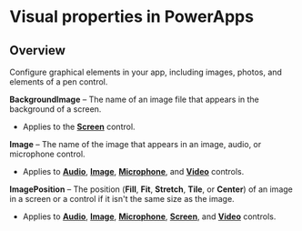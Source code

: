 <properties
    pageTitle="Visual properties | Microsoft PowerApps"
    description="Reference information about properties such as Image, ImagePosition, and BackgroundImage"
    services=""
    suite="powerapps"
    documentationCenter="na"
    authors="aftowen"
    manager="erikre"
    editor=""
    tags=""/>

<tags
   ms.service="powerapps"
   ms.devlang="na"
   ms.topic="article"
   ms.tgt_pltfrm="na"
   ms.workload="na"
   ms.date="03/17/2016"
   ms.author="anneta"/>

# Visual properties in PowerApps #

## Overview ##
Configure graphical elements in your app, including images, photos, and elements of a pen control.

**BackgroundImage** – The name of an image file that appears in the background of a screen.

- Applies to the [**Screen**](controls\control-screen.md) control.

**Image** – The name of the image that appears in an image, audio, or microphone control.

- Applies to [**Audio**](controls\control-audio-video.md), [**Image**](controls\control-image.md), [**Microphone**](controls\control-microphone.md), and [**Video**](controls\control-audio-video.md) controls.

**ImagePosition** – The position (**Fill**, **Fit**, **Stretch**, **Tile**, or **Center**) of an image in a screen or a control if it isn't the same size as the image.

- Applies to [**Audio**](controls\control-audio-video.md), [**Image**](controls\control-image.md), [**Microphone**](controls\control-microphone.md), [**Screen**](controls\control-screen.md), and [**Video**](controls\control-audio-video.md) controls.

